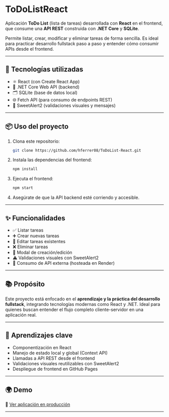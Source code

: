 # ToDoListReact

Aplicación **ToDo List** (lista de tareas) desarrollada con **React** en el frontend, que consume una **API REST** construida con **.NET Core** y **SQLite**.

Permite listar, crear, modificar y eliminar tareas de forma sencilla. Es ideal para practicar desarrollo fullstack paso a paso y entender cómo consumir APIs desde el frontend.

---

## 🚀 Tecnologías utilizadas

- ⚛️ React (con Create React App)
- 🔧 .NET Core Web API (backend)
- 🗂️ SQLite (base de datos local)
- 🌐 Fetch API (para consumo de endpoints REST)
- 💬 SweetAlert2 (validaciones visuales y mensajes)

---

## 📦 Uso del proyecto

1. Clona este repositorio:
   ```bash
   git clone https://github.com/hferrer08/ToDoList-React.git
   ```

2. Instala las dependencias del frontend:
   ```bash
   npm install
   ```

3. Ejecuta el frontend:
   ```bash
   npm start
   ```

4. Asegúrate de que la API backend esté corriendo y accesible.

---

## ✨ Funcionalidades

- ✅ Listar tareas
- ➕ Crear nuevas tareas
- 📝 Editar tareas existentes
- ❌ Eliminar tareas
- 🎨 Modal de creación/edición
- ⚠️ Validaciones visuales con SweetAlert2
- 📡 Consumo de API externa (hosteada en Render)

---

## 📚 Propósito

Este proyecto está enfocado en el **aprendizaje y la práctica del desarrollo fullstack**, integrando tecnologías modernas como React y .NET. Ideal para quienes buscan entender el flujo completo cliente-servidor en una aplicación real.

---

## 🧠 Aprendizajes clave

- Componentización en React
- Manejo de estado local y global (Context API)
- Llamadas a API REST desde el frontend
- Validaciones visuales reutilizables con SweetAlert2
- Despliegue de frontend en GitHub Pages

---

## 🌍 Demo

🔗 [Ver aplicación en producción](https://hferrer08.github.io/ToDoList-React/)

---

